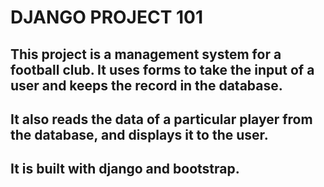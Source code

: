 # DJANGO PROJECT 101

## This project is a management system for a football club. It uses forms to take the input of a user and keeps the record in the database.
## It also reads the data of a particular player from the database, and displays it to the user.
## It is built with django and bootstrap.
